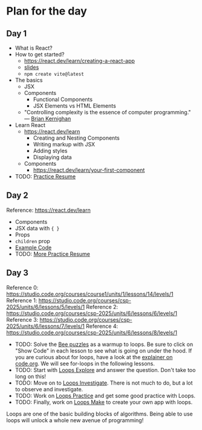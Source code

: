 # Plan for the day

## Day 1

* What is React?
* How to get started?
    * https://react.dev/learn/creating-a-react-app
    * [slides](https://docs.google.com/presentation/d/1VfFZdWI0EUJZlep9gUIdRRFd2dTiqVmFQGLcj_jWuT4/edit?usp=sharing)
    * `npm create vite@latest`
* The basics
    * JSX
    * Components
        * Functional Components
        * JSX Elements vs HTML Elements
    * "Controlling complexity is the essence of computer programming." — [Brian Kernighan](https://en.wikiquote.org/wiki/Brian_Kernighan)
* Learn React
    * https://react.dev/learn
        * Creating and Nesting Components
        * Writing markup with JSX
        * Adding styles
        * Displaying data
    * Components
        * https://react.dev/learn/your-first-component
* TODO: [Practice Resume](./week2/DEMO-RESUME.md)
    
## Day 2

Reference: https://react.dev/learn

* Components
* JSX data with `{ }`
* Props
* `children` prop
* [Example Code](https://github.com/rmccrear/pokemon-resume-demo-2025/blob/main/src/App.jsx)
* TODO: [More Practice Resume](./week2/DEMO-RESUME-PART-2.md)

## Day 3

Reference 0: https://studio.code.org/courses/course1/units/1/lessons/14/levels/1
Reference 1: https://studio.code.org/courses/csp-2025/units/6/lessons/5/levels/1
Reference 2: https://studio.code.org/courses/csp-2025/units/6/lessons/6/levels/1
Reference 3: https://studio.code.org/courses/csp-2025/units/6/lessons/7/levels/1
Reference 4: https://studio.code.org/courses/csp-2025/units/6/lessons/8/levels/1

* TODO: Solve the [Bee puzzles](https://studio.code.org/courses/course1/units/1/lessons/14/levels/1) as a warmup to loops. Be sure to click on "Show Code" in each lesson to see what is going on under the hood. If you are curious about for loops, have a look at the [explainer on code.org](https://studio.code.org/docs/concepts/javascript/for-loops/). We will see for-loops in the following lessons.
* TODO: Start with [Loops Explore](https://studio.code.org/courses/course1/units/1/lessons/14/levels/1) and answer the question. Don't take too long on this!
* TODO: Move on to [Loops Investigate](https://studio.code.org/courses/csp-2025/units/6/lessons/6/levels/1). There is not much to do, but a lot to observe and investigate.
* TODO: Work on [Loops Practice](https://studio.code.org/courses/csp-2025/units/6/lessons/7/levels/1) and get some good practice with Loops.
* TODO: Finally, work on [Loops Make](https://studio.code.org/courses/csp-2025/units/6/lessons/8/levels/1) to create your own app with loops.

Loops are one of the basic building blocks of algorithms. Being able to use loops will unlock a whole new avenue of programming!


